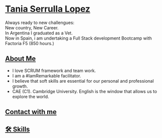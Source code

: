 
# [Tania Serrulla Lopez](https://github.com/Tania-Serrulla)

Always ready to new challengues:  
New country, New Career.  
In Argentina I graduated as a Vet.  
Now in Spain, i am undertaking a Full Stack development Bootcamp with Factoria F5 (850 hours.)

## [About Me](https://github.com/Tania-Serrulla#-about-me)

-   I love SCRUM framework and team work.
-   I am a #IamRemarkable facilitator.
-   I believe that soft skills are essential for our personal and professional growth.
-   CAE (C1). Cambridge University. English is the window that allows us to explore the world.

## [Contact with me](https://github.com/Tania-Serrulla#contact-with-me)

## [🛠 Skills](https://github.com/PazManrique#-skills)

<!---
Tania-Serrulla/Tania-Serrulla is a ✨ special ✨ repository because its `README.md` (this file) appears on your GitHub profile.
You can click the Preview link to take a look at your changes.
--->
<!--stackedit_data:
eyJoaXN0b3J5IjpbLTkxOTg2NjMyMiwxNDAwMjE1MDQwLDYyOT
k1MzI3Ml19
-->